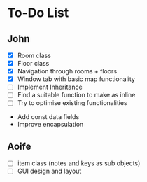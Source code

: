 # To-Do List
## John
- [X] Room class
- [X] Floor class
- [X] Navigation through rooms + floors
- [X] Window tab with basic map functionality
- [ ] Implement Inheritance
- [ ] Find a suitable function to make as inline
- [ ] Try to optimise existing functionalities
- Add const data fields 
- Improve encapsulation
## Aoife
- [ ] item class (notes and keys as sub objects) 
- [ ] GUI design and layout
